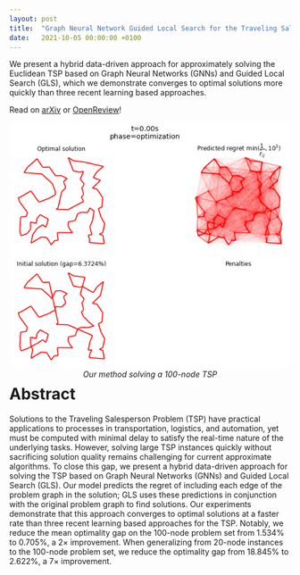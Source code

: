 ```yaml
---
layout: post
title:  "Graph Neural Network Guided Local Search for the Traveling Salesperson Problem"
date:   2021-10-05 00:00:00 +0100
---
```

We present a hybrid data-driven approach for approximately solving the Euclidean TSP based on Graph Neural Networks (GNNs) and Guided Local Search (GLS), which we demonstrate converges to optimal solutions more quickly than three recent learning based approaches.

Read on [arXiv](https://arxiv.org/abs/2110.05291) or [OpenReview](https://openreview.net/forum?id=ar92oEosBIg)!

<div style="width: 100%;">
    <div style="float:left; width: 100%; text-align: center; padding-bottom: 10px">
        <img src="/assets/gnngls/output.gif" width="500px" />
        <br>
        <em>Our method solving a 100-node TSP</em>
    </div>
</div>

# Abstract
Solutions to the Traveling Salesperson Problem (TSP) have practical applications to processes in transportation, logistics, and automation, yet must be computed with minimal delay to satisfy the real-time nature of the underlying tasks. However, solving large TSP instances quickly without sacrificing solution quality remains challenging for current approximate algorithms. To close this gap, we present a hybrid data-driven approach for solving the TSP based on Graph Neural Networks (GNNs) and Guided Local Search (GLS). Our model predicts the regret of including each edge of the problem graph in the solution; GLS uses these predictions in conjunction with the original problem graph to find solutions. Our experiments demonstrate that this approach converges to optimal solutions at a faster rate than three recent learning based approaches for the TSP. Notably, we reduce the mean optimality gap on the 100-node problem set from 1.534% to 0.705%, a 2× improvement. When generalizing from 20-node instances to the 100-node problem set, we reduce the optimality gap from 18.845% to 2.622%, a 7× improvement.
